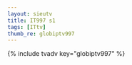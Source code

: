 ```yaml
--- 
layout: sieutv
title: IT997 s1
tags: [ITtv]
thumb_re: globiptv997
---
```

{% include tvadv key="globiptv997" %} 
